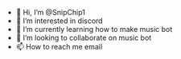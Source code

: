 - 👋 Hi, I’m @SnipChip1
- 👀 I’m interested in discord
- 🌱 I’m currently learning how to make music bot
- 💞️ I’m looking to collaborate on music bot
- 📫 How to reach me email

<!---
SnipChip1/SnipChip1 is a ✨ special ✨ repository because its `README.md` (this file) appears on your GitHub profile.
You can click the Preview link to take a look at your changes.
--->
